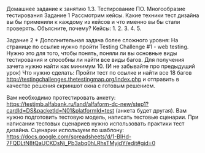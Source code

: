 
Домашнее задание к занятию 1.3. Тестирование ПО. Многообразие тестирования
Задание 1
Рассмотрим кейсы. Какие техники тест дизайна вы бы применили к каждому из кейсов и что именно вы бы стали проверять. Объясните, почему?
Кейсы:
1.
2.
3.
4.
5.

Задание 2 * Дополнительная задача более сложного уровня:
На странице по ссылке нужно пройти Testing Challenge #1 - web testing. Нужно это для того, чтобы понять, поняли ли вы основные виды тестирования и способны ли найти все виды багов. Для получения зачета нужно найти как минимум 10. (И не забывайте про предыдущий урок)
Что нужно сделать:
Пройти тест по ссылке и найти все 18 багов http://testingchallenges.thetestingmap.org/index.php и отправить в качестве решения скриншот окна с готовым решением.


Вам необходимо протестировать анкету: https://testjmb.alfabank.ru/land/alfaform-dc-new/step1?cardId=DS&packetId=N01&platformId=test  (анкета будет другая). Вам нужно подготовить тестовую модель, написать тестовые сценарии. При написании тестовых сценариев нужно использовать практики тест дизайна. Сценарии используем по шаблону: https://docs.google.com/spreadsheets/d/1-BlHd-7FQDLtN8tQaUCKDsNi_Pb3abq0hLRhsTMyjdY/edit#gid=0
